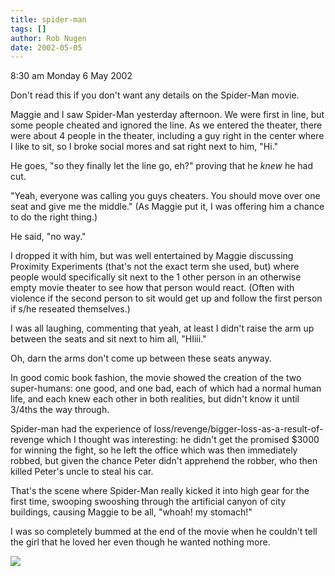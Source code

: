 ```yaml
---
title: spider-man
tags: []
author: Rob Nugen
date: 2002-05-05
---
```


<p class=date>8:30 am Monday 6 May 2002</p>

<p>Don't read this if you don't want any details on the Spider-Man
movie.</p>

<p>Maggie and I saw Spider-Man yesterday afternoon.  We were first in
line, but some people cheated and ignored the line.  As we entered the
theater, there were about 4 people in the theater, including a guy
right in the center where I like to sit, so I broke social mores and
sat right next to him, "Hi."</p>

<p>He goes, "so they finally let the line go, eh?" proving that he
<em>knew</em> he had cut.</p>

<p>"Yeah, everyone was calling you guys cheaters.  You should move over
one seat and give me the middle."  (As Maggie put it, I was offering
him a chance to do the right thing.)</p>

<p>He said, "no way."</p>

<p>I dropped it with him, but was well entertained by Maggie discussing
Proximity Experiments (that's not the exact term she used, but) where
people would specifically sit next to the 1 other person in an
otherwise empty movie theater to see how that person would react. 
(Often with violence if the second person to sit would get up and
follow the first person if s/he reseated themselves.)</p>

<p>I was all laughing, commenting that yeah, at least I didn't raise
the arm up between the seats and sit next to him all, "HIiii."</p>

<p>Oh, darn the arms don't come up between these seats anyway.</p>

<p>In good comic book fashion, the movie showed the creation of the two
super-humans: one good, and one bad, each of which had a normal human
life, and each knew each other in both realities, but didn't know it
until 3/4ths the way through.</p>

<p>Spider-man had the experience of
loss/revenge/bigger-loss-as-a-result-of-revenge which I thought was
interesting: he didn't get the promised $3000 for winning the fight, so
he left the office which was then immediately robbed, but given the
chance Peter didn't apprehend the robber, who then killed Peter's uncle
to steal his car.</p>

<p>That's the scene where Spider-Man really kicked it into high gear
for the first time, swooping swooshing through the artificial canyon of
city buildings, causing Maggie to be all, "whoah!  my stomach!"</p>

<p>I was so completely bummed at the end of the movie when he couldn't
tell the girl that he loved her even though he wanted nothing more.</p>

<p><img src="/images/rob/wL-ROB.gif"/></p>
